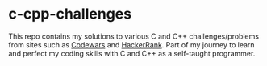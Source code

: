 # c-cpp-challenges

This repo contains my solutions to various C and C++ challenges/problems from sites such as [Codewars](https://www.codewars.com/) and [HackerRank](https://www.hackerrank.com/). Part of my journey to learn and perfect my coding skills with C and C++ as a self-taught programmer.

